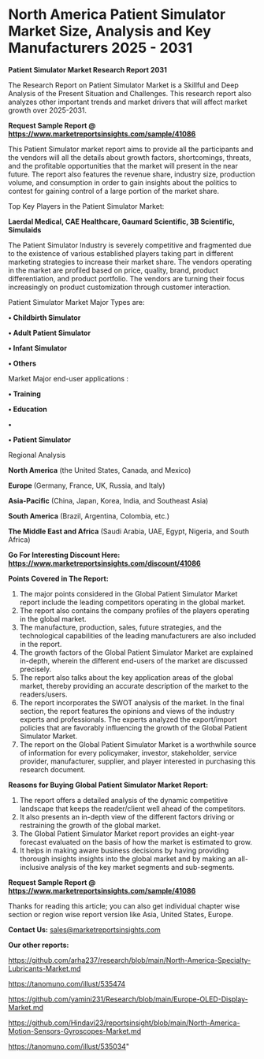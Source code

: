 # North America Patient Simulator Market Size, Analysis and Key Manufacturers 2025 - 2031

<strong>Patient Simulator Market Research Report 2031</strong>

The Research Report on Patient Simulator Market is a Skillful and Deep Analysis of the Present Situation and Challenges. This research report also analyzes other important trends and market drivers that will affect market growth over 2025-2031.

<strong>Request Sample Report @ <a href=https://www.marketreportsinsights.com/sample/41086>https://www.marketreportsinsights.com/sample/41086</a></strong>

This Patient Simulator market report aims to provide all the participants and the vendors will all the details about growth factors, shortcomings, threats, and the profitable opportunities that the market will present in the near future. The report also features the revenue share, industry size, production volume, and consumption in order to gain insights about the politics to contest for gaining control of a large portion of the market share.

Top Key Players in the Patient Simulator Market:

<strong>Laerdal Medical, CAE Healthcare, Gaumard Scientific, 3B Scientific, Simulaids</strong>

The Patient Simulator Industry is severely competitive and fragmented due to the existence of various established players taking part in different marketing strategies to increase their market share. The vendors operating in the market are profiled based on price, quality, brand, product differentiation, and product portfolio. The vendors are turning their focus increasingly on product customization through customer interaction.

Patient Simulator Market Major Types are:

<strong>•  Childbirth Simulator

•  Adult Patient Simulator

•  Infant Simulator

•  Others</strong>

Market Major end-user applications :

<strong>•  Training

•  Education

•  

•  Patient Simulator</strong>

Regional Analysis

</u><strong><b>North America</b></strong> (the United States, Canada, and Mexico)

<strong><b>Europe </b></strong>(Germany, France, UK, Russia, and Italy)

<strong><b>Asia-Pacific</b></strong> (China, Japan, Korea, India, and Southeast Asia)

<strong><b>South America</b></strong> (Brazil, Argentina, Colombia, etc.)

<strong><b>The Middle East and Africa</b></strong> (Saudi Arabia, UAE, Egypt, Nigeria, and South Africa)

<strong>Go For Interesting Discount Here: <a href=https://www.marketreportsinsights.com/discount/41086>https://www.marketreportsinsights.com/discount/41086</a></strong>

<strong>Points Covered in The Report:</strong>
<ol>
  <li>The major points considered in the Global Patient Simulator Market report include the leading competitors operating in the global market.</li>
  <li>The report also contains the company profiles of the players operating in the global market.</li>
  <li>The manufacture, production, sales, future strategies, and the technological capabilities of the leading manufacturers are also included in the report.</li>
  <li>The growth factors of the Global Patient Simulator Market are explained in-depth, wherein the different end-users of the market are discussed precisely.</li>
  <li>The report also talks about the key application areas of the global market, thereby providing an accurate description of the market to the readers/users.</li>
  <li>The report incorporates the SWOT analysis of the market. In the final section, the report features the opinions and views of the industry experts and professionals. The experts analyzed the export/import policies that are favorably influencing the growth of the Global Patient Simulator Market.</li>
  <li>The report on the Global Patient Simulator Market is a worthwhile source of information for every policymaker, investor, stakeholder, service provider, manufacturer, supplier, and player interested in purchasing this research document.</li>
</ol>
<strong>Reasons for Buying Global Patient Simulator Market Report:</strong>

<ol>
  <li>The report offers a detailed analysis of the dynamic competitive landscape that keeps the reader/client well ahead of the competitors.</li>
  <li>It also presents an in-depth view of the different factors driving or restraining the growth of the global market.</li>
  <li>The Global Patient Simulator Market report provides an eight-year forecast evaluated on the basis of how the market is estimated to grow.</li>
  <li>It helps in making aware business decisions by having providing thorough insights insights into the global market and by making an all-inclusive analysis of the key market segments and sub-segments.</li>
</ol>
<strong>Request Sample Report @ <a href=https://www.marketreportsinsights.com/sample/41086>https://www.marketreportsinsights.com/sample/41086</a></strong>


Thanks for reading this article; you can also get individual chapter wise section or region wise report version like Asia, United States, Europe.

<strong>Contact Us:</strong>
sales@marketreportsinsights.com

<strong>Our other reports:</strong>

<a href=https://github.com/arha237/research/blob/main/North-America-Specialty-Lubricants-Market.md>https://github.com/arha237/research/blob/main/North-America-Specialty-Lubricants-Market.md</a>

<a href=https://tanomuno.com/illust/535474>https://tanomuno.com/illust/535474</a>

<a href=https://github.com/yamini231/Research/blob/main/Europe-OLED-Display-Market.md>https://github.com/yamini231/Research/blob/main/Europe-OLED-Display-Market.md</a>

<a href=https://github.com/Hindavi23/reportsinsight/blob/main/North-America-Motion-Sensors-Gyroscopes-Market.md>https://github.com/Hindavi23/reportsinsight/blob/main/North-America-Motion-Sensors-Gyroscopes-Market.md</a>

<a href=https://tanomuno.com/illust/535034>https://tanomuno.com/illust/535034</a>"
